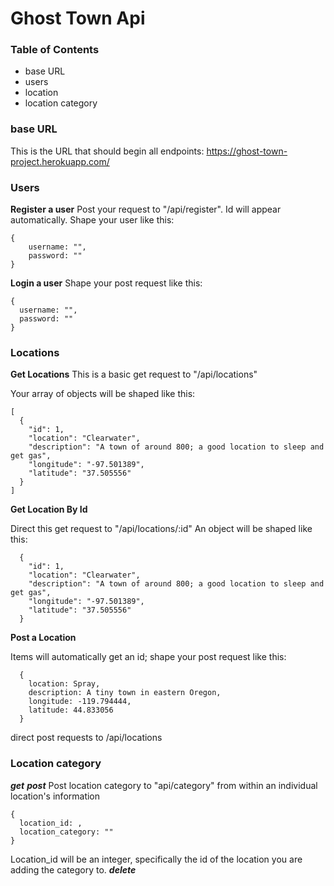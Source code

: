 # Ghost Town Api

### Table of Contents

* base URL
* users
* location
* location category

### base URL

This is the URL that should begin all endpoints:
https://ghost-town-project.herokuapp.com/

### Users
**Register a user**
Post your request to "/api/register". Id will appear automatically. 
Shape your user like this: 
```
{
    username: "",
    password: ""
}
```

**Login a user**
Shape your post request like this: 
```
{
  username: "",
  password: ""
}
```

### Locations
**Get Locations**
This is a basic get request to "/api/locations"

Your array of objects will be shaped like this:
```
[
  {
    "id": 1,
    "location": "Clearwater",
    "description": "A town of around 800; a good location to sleep and get gas",
    "longitude": "-97.501389",
    "latitude": "37.505556"
  }
]
```

**Get Location By Id**

Direct this get request to "/api/locations/:id"
An object will be shaped like this: 

```
  {
    "id": 1,
    "location": "Clearwater",
    "description": "A town of around 800; a good location to sleep and get gas",
    "longitude": "-97.501389",
    "latitude": "37.505556"
  }

```

**Post a Location**

Items will automatically get an id; shape your post request like this:

```
  {
    location: Spray,
    description: A tiny town in eastern Oregon,
    longitude: -119.794444,
    latitude: 44.833056
  }
```
direct post requests to /api/locations

### Location category

***get***
***post***
Post location category to "api/category" from within an individual location's information
```
{
  location_id: ,
  location_category: ""
}
```

Location_id will be an integer, specifically the id of the location you are adding the category to.
***delete***